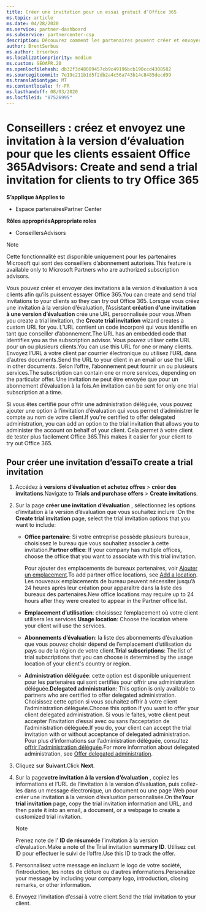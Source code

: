 ```yaml
---
title: Créer une invitation pour un essai gratuit d’Office 365
ms.topic: article
ms.date: 04/28/2020
ms.service: partner-dashboard
ms.subservice: partnercenter-csp
description: Découvrez comment les partenaires peuvent créer et envoyer des invitations à la version d’évaluation pour que leurs clients essaient Office 365. Les partenaires sont un conseiller d’abonnement agréé.
author: BrentSerbus
ms.author: brserbus
ms.localizationpriority: medium
ms.custom: SEOAPR.20
ms.openlocfilehash: db32f3d48089457cb9c49196bcb190ccd4308582
ms.sourcegitcommit: 7e19c211b1d5f2db2a4c56a743b14c8485decd99
ms.translationtype: MT
ms.contentlocale: fr-FR
ms.lasthandoff: 08/03/2020
ms.locfileid: "87526995"
---
```

# <a name="advisors-create-and-send-a-trial-invitation-for-clients-to-try-office-365"></a><span data-ttu-id="fdf46-104">Conseillers : créez et envoyez une invitation à la version d’évaluation pour que les clients essaient Office 365</span><span class="sxs-lookup"><span data-stu-id="fdf46-104">Advisors: Create and send a trial invitation for clients to try Office 365</span></span>

<span data-ttu-id="fdf46-105">**S’applique à**</span><span class="sxs-lookup"><span data-stu-id="fdf46-105">**Applies to**</span></span>

- <span data-ttu-id="fdf46-106">Espace partenaires</span><span class="sxs-lookup"><span data-stu-id="fdf46-106">Partner Center</span></span>
 
<span data-ttu-id="fdf46-107">**Rôles appropriés**</span><span class="sxs-lookup"><span data-stu-id="fdf46-107">**Appropriate roles**</span></span>

- <span data-ttu-id="fdf46-108">Conseillers</span><span class="sxs-lookup"><span data-stu-id="fdf46-108">Advisors</span></span>

> [!NOTE]
> <span data-ttu-id="fdf46-109">Cette fonctionnalité est disponible uniquement pour les partenaires Microsoft qui sont des conseillers d’abonnement autorisés.</span><span class="sxs-lookup"><span data-stu-id="fdf46-109">This feature is available only to Microsoft Partners who are authorized subscription advisors.</span></span>

<span data-ttu-id="fdf46-110">Vous pouvez créer et envoyer des invitations à la version d’évaluation à vos clients afin qu’ils puissent essayer Office 365.</span><span class="sxs-lookup"><span data-stu-id="fdf46-110">You can create and send trial invitations to your clients so they can try out Office 365.</span></span> <span data-ttu-id="fdf46-111">Lorsque vous créez une invitation à la version d’évaluation, l’Assistant **création d’une invitation à une version d’évaluation** crée une URL personnalisée pour vous.</span><span class="sxs-lookup"><span data-stu-id="fdf46-111">When you create a trial invitation, the **Create trial invitation** wizard creates a custom URL for you.</span></span> <span data-ttu-id="fdf46-112">L’URL contient un code incorporé qui vous identifie en tant que conseiller d’abonnement.</span><span class="sxs-lookup"><span data-stu-id="fdf46-112">The URL has an embedded code that identifies you as the subscription advisor.</span></span> <span data-ttu-id="fdf46-113">Vous pouvez utiliser cette URL pour un ou plusieurs clients.</span><span class="sxs-lookup"><span data-stu-id="fdf46-113">You can use this URL for one or many clients.</span></span> <span data-ttu-id="fdf46-114">Envoyez l’URL à votre client par courrier électronique ou utilisez l’URL dans d’autres documents.</span><span class="sxs-lookup"><span data-stu-id="fdf46-114">Send the URL to your client in an email or use the URL in other documents.</span></span> <span data-ttu-id="fdf46-115">Selon l’offre, l’abonnement peut fournir un ou plusieurs services.</span><span class="sxs-lookup"><span data-stu-id="fdf46-115">The subscription can contain one or more services, depending on the particular offer.</span></span> <span data-ttu-id="fdf46-116">Une invitation ne peut être envoyée que pour un abonnement d’évaluation à la fois.</span><span class="sxs-lookup"><span data-stu-id="fdf46-116">An invitation can be sent for only one trial subscription at a time.</span></span>

<span data-ttu-id="fdf46-117">Si vous êtes certifié pour offrir une administration déléguée, vous pouvez ajouter une option à l’invitation d’évaluation qui vous permet d’administrer le compte au nom de votre client.</span><span class="sxs-lookup"><span data-stu-id="fdf46-117">If you're certified to offer delegated administration, you can add an option to the trial invitation that allows you to administer the account on behalf of your client.</span></span> <span data-ttu-id="fdf46-118">Cela permet à votre client de tester plus facilement Office 365.</span><span class="sxs-lookup"><span data-stu-id="fdf46-118">This makes it easier for your client to try out Office 365.</span></span>

## <a name="to-create-a-trial-invitation"></a><span data-ttu-id="fdf46-119">Pour créer une invitation d’essai</span><span class="sxs-lookup"><span data-stu-id="fdf46-119">To create a trial invitation</span></span>

1. <span data-ttu-id="fdf46-120">Accédez à **versions d’évaluation et achetez offres**  >  **créer des invitations**.</span><span class="sxs-lookup"><span data-stu-id="fdf46-120">Navigate to **Trials and purchase offers** > **Create invitations**.</span></span>

2. <span data-ttu-id="fdf46-121">Sur la page **créer une invitation d’évaluation** , sélectionnez les options d’invitation à la version d’évaluation que vous souhaitez inclure :</span><span class="sxs-lookup"><span data-stu-id="fdf46-121">On the **Create trial invitation** page, select the trial invitation options that you want to include:</span></span>

    - <span data-ttu-id="fdf46-122">**Office partenaire**: Si votre entreprise possède plusieurs bureaux, choisissez le bureau que vous souhaitez associer à cette invitation.</span><span class="sxs-lookup"><span data-stu-id="fdf46-122">**Partner office**: If your company has multiple offices, choose the office that you want to associate with this trial invitation.</span></span>

        <span data-ttu-id="fdf46-123">Pour ajouter des emplacements de bureaux partenaires, voir [Ajouter un emplacement](manage-locations.md).</span><span class="sxs-lookup"><span data-stu-id="fdf46-123">To add partner office locations, see [Add a location](manage-locations.md).</span></span> <span data-ttu-id="fdf46-124">Les nouveaux emplacements de bureau peuvent nécessiter jusqu’à 24 heures après leur création pour apparaître dans la liste des bureaux des partenaires.</span><span class="sxs-lookup"><span data-stu-id="fdf46-124">New office locations may require up to 24 hours after they were created to appear in the Partner office list.</span></span>

    - <span data-ttu-id="fdf46-125">**Emplacement d’utilisation**: choisissez l’emplacement où votre client utilisera les services.</span><span class="sxs-lookup"><span data-stu-id="fdf46-125">**Usage location**: Choose the location where your client will use the services.</span></span>
    - <span data-ttu-id="fdf46-126">**Abonnements d’évaluation**: la liste des abonnements d’évaluation que vous pouvez choisir dépend de l’emplacement d’utilisation du pays ou de la région de votre client.</span><span class="sxs-lookup"><span data-stu-id="fdf46-126">**Trial subscriptions**: The list of trial subscriptions that you can choose is determined by the usage location of your client's country or region.</span></span>
    - <span data-ttu-id="fdf46-127">**Administration déléguée**: cette option est disponible uniquement pour les partenaires qui sont certifiés pour offrir une administration déléguée.</span><span class="sxs-lookup"><span data-stu-id="fdf46-127">**Delegated administration**: This option is only available to partners who are certified to offer delegated administration.</span></span> <span data-ttu-id="fdf46-128">Choisissez cette option si vous souhaitez offrir à votre client l’administration déléguée.</span><span class="sxs-lookup"><span data-stu-id="fdf46-128">Choose this option if you want to offer your client delegated administration.</span></span> <span data-ttu-id="fdf46-129">Si vous le faites, votre client peut accepter l’invitation d’essai avec ou sans l’acceptation de l’administration déléguée.</span><span class="sxs-lookup"><span data-stu-id="fdf46-129">If you do, your client can accept the trial invitation with or without acceptance of delegated administration.</span></span> <span data-ttu-id="fdf46-130">Pour plus d’informations sur l’administration déléguée, consultez [offrir l’administration déléguée](customers-revoke-admin-privileges.md).</span><span class="sxs-lookup"><span data-stu-id="fdf46-130">For more information about delegated administration, see [Offer delegated administration](customers-revoke-admin-privileges.md).</span></span>

3. <span data-ttu-id="fdf46-131">Cliquez sur **Suivant**.</span><span class="sxs-lookup"><span data-stu-id="fdf46-131">Click **Next**.</span></span>

4. <span data-ttu-id="fdf46-132">Sur la page**votre invitation à la version d’évaluation** , copiez les informations et l’URL de l’invitation à la version d’évaluation, puis collez-les dans un message électronique, un document ou une page Web pour créer une invitation à la version d’évaluation personnalisée.</span><span class="sxs-lookup"><span data-stu-id="fdf46-132">On the**Your trial invitation** page, copy the trial invitation information and URL, and then paste it into an email, a document, or a webpage to create a customized trial invitation.</span></span>

    > [!NOTE]
    > <span data-ttu-id="fdf46-133">Prenez note de l' **ID de résumé**de l’invitation à la version d’évaluation.</span><span class="sxs-lookup"><span data-stu-id="fdf46-133">Make a note of the Trial invitation **summary ID**.</span></span> <span data-ttu-id="fdf46-134">Utilisez cet ID pour effectuer le suivi de l’offre.</span><span class="sxs-lookup"><span data-stu-id="fdf46-134">Use this ID to track the offer.</span></span>

5. <span data-ttu-id="fdf46-135">Personnalisez votre message en incluant le logo de votre société, l’introduction, les notes de clôture ou d’autres informations.</span><span class="sxs-lookup"><span data-stu-id="fdf46-135">Personalize your message by including your company logo, introduction, closing remarks, or other information.</span></span>

6. <span data-ttu-id="fdf46-136">Envoyez l’invitation d’essai à votre client.</span><span class="sxs-lookup"><span data-stu-id="fdf46-136">Send the trial invitation to your client.</span></span>
